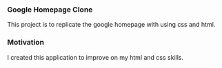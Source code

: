 ### Google Homepage Clone
This project is to replicate the google homepage with using css and html.

### Motivation 
I created this application to improve on my html and css skills.


